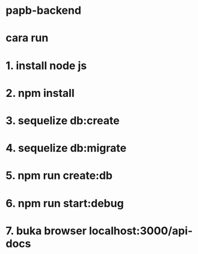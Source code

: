 # papb-backend
# cara run
# 1. install node js
# 2. npm install
# 3. sequelize db:create
# 4. sequelize db:migrate
# 5. npm run create:db
# 6. npm run start:debug
# 7. buka browser localhost:3000/api-docs

